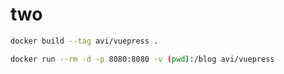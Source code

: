 # two


```sh
docker build --tag avi/vuepress .

docker run --rm -d -p 8080:8080 -v (pwd):/blog avi/vuepress
```